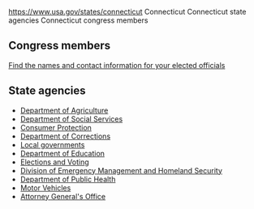 

https://www.usa.gov/states/connecticut
Connecticut
Connecticut state agencies
Connecticut congress members

Congress members
----------------

[Find the names and contact information for your elected officials](https://www.usa.gov/elected-officials)

State agencies
--------------

* [Department of Agriculture](https://portal.ct.gov/DOAG)
* [Department of Social Services](https://portal.ct.gov/dsshome)
* [Consumer Protection](https://portal.ct.gov/dcp)
* [Department of Corrections](https://portal.ct.gov/doc)
* [Local governments](https://portal.ct.gov/en/Government/Cities-and-Towns)
* [Department of Education](https://portal.ct.gov/sde)
* [Elections and Voting](https://portal.ct.gov/sots/common-elements/v5-template---redesign/elections--voting--home-page)
* [Division of Emergency Management and Homeland Security](https://portal.ct.gov/demhs)
* [Department of Public Health](https://portal.ct.gov/dph)
* [Motor Vehicles](https://portal.ct.gov/DMV?language=en_US)
* [Attorney General's Office](https://portal.ct.gov/ag)
